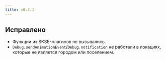 ```yaml
---
title: v0.3.1
---
```


## Исправлено
 - Функции из SKSE-плагинов не вызывались.
 - `Debug.sendAnimationEvent`/`Debug.notification` не работали в локациях, которые не является городом или поселением.
